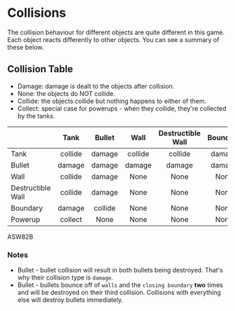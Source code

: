 # Collisions

The collision behaviour for different objects are quite different in this game. Each object reacts differently to
other objects. You can see a summary of these below.

## Collision Table

- Damage: damage is dealt to the objects after collision.
- None: the objects do NOT collide.
- Collide: the objects collide but nothing happens to either of them.
- Collect: special case for powerups - when they collide, they're collected by the tanks.

|                   |  Tank   | Bullet  |  Wall   | Destructible Wall | Boundary | Powerup |
|-------------------|:-------:|:-------:|:-------:|:-----------------:|:--------:|:-------:|
| Tank              | collide | damage  | collide |      collide      |  damage  | collect |
| Bullet            | damage  | damage  | damage  |      damage       |  damage  |  None   |
| Wall              | collide | damage  |  None   |       None        |   None   |  None   |
| Destructible Wall | collide | damage  |  None   |       None        |   None   |  None   |
| Boundary          | damage  | collide |  None   |       None        |   None   |  None   |
| Powerup           | collect |  None   |  None   |       None        |   None   |  None   |

ASW82B

### Notes

- Bullet - bullet collision will result in both bullets being destroyed. That's why their collision type is `damage`.
- Bullet - bullets bounce off of `walls` and the `closing boundary` **two** times and will be destroyed on their third collision. Collisions with everything else will destroy bullets immediately.
